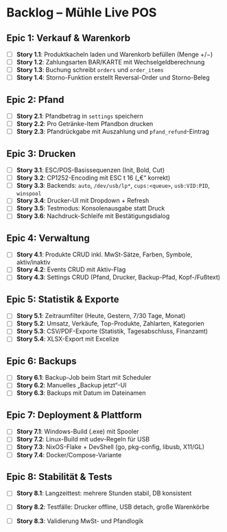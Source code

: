 # Backlog – Mühle Live POS

## Epic 1: Verkauf & Warenkorb
- [ ] **Story 1.1**: Produktkacheln laden und Warenkorb befüllen (Menge +/−)
- [ ] **Story 1.2**: Zahlungsarten BAR/KARTE mit Wechselgeldberechnung
- [ ] **Story 1.3**: Buchung schreibt `orders` und `order_items`
- [ ] **Story 1.4**: Storno-Funktion erstellt Reversal-Order und Storno-Beleg

## Epic 2: Pfand
- [ ] **Story 2.1**: Pfandbetrag in `settings` speichern
- [ ] **Story 2.2**: Pro Getränke-Item Pfandbon drucken
- [ ] **Story 2.3**: Pfandrückgabe mit Auszahlung und `pfand_refund`-Eintrag

## Epic 3: Drucken
- [ ] **Story 3.1**: ESC/POS-Basissequenzen (Init, Bold, Cut)
- [ ] **Story 3.2**: CP1252-Encoding mit ESC t 16 („€“ korrekt)
- [ ] **Story 3.3**: Backends: `auto`, `/dev/usb/lp*`, `cups:<queue>`, `usb:VID:PID`, `winspool`
- [ ] **Story 3.4**: Drucker-UI mit Dropdown + Refresh
- [ ] **Story 3.5**: Testmodus: Konsolenausgabe statt Druck
- [ ] **Story 3.6**: Nachdruck-Schleife mit Bestätigungsdialog

## Epic 4: Verwaltung
- [ ] **Story 4.1**: Produkte CRUD inkl. MwSt-Sätze, Farben, Symbole, aktiv/inaktiv
- [ ] **Story 4.2**: Events CRUD mit Aktiv-Flag
- [ ] **Story 4.3**: Settings CRUD (Pfand, Drucker, Backup-Pfad, Kopf-/Fußtext)

## Epic 5: Statistik & Exporte
- [ ] **Story 5.1**: Zeitraumfilter (Heute, Gestern, 7/30 Tage, Monat)
- [ ] **Story 5.2**: Umsatz, Verkäufe, Top-Produkte, Zahlarten, Kategorien
- [ ] **Story 5.3**: CSV/PDF-Exporte (Statistik, Tagesabschluss, Finanzamt)
- [ ] **Story 5.4**: XLSX-Export mit Excelize

## Epic 6: Backups
- [ ] **Story 6.1**: Backup-Job beim Start mit Scheduler
- [ ] **Story 6.2**: Manuelles „Backup jetzt“-UI
- [ ] **Story 6.3**: Backups mit Datum im Dateinamen

## Epic 7: Deployment & Plattform
- [ ] **Story 7.1**: Windows-Build (.exe) mit Spooler
- [ ] **Story 7.2**: Linux-Build mit udev-Regeln für USB
- [ ] **Story 7.3**: NixOS-Flake + DevShell (go, pkg-config, libusb, X11/GL)
- [ ] **Story 7.4**: Docker/Compose-Variante

## Epic 8: Stabilität & Tests
- [ ] **Story 8.1**: Langzeittest: mehrere Stunden stabil, DB konsistent
- [ ] **Story 8.2**: Testfälle: Drucker offline, USB detach, große Warenkörbe
- [ ] **Story 8.3**: Validierung MwSt- und Pfandlogik

